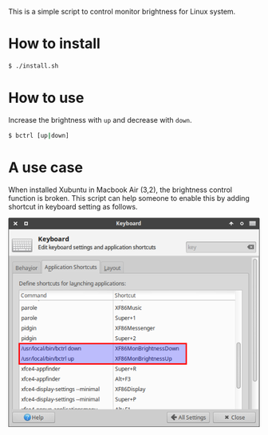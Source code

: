 This is a simple script to control monitor brightness for Linux system.

How to install
==============

```bash
$ ./install.sh
```

How to use
==========

Increase the brightness with `up` and decrease with `down`.

```bash
$ bctrl [up|down]
```

A use case
==========

When installed Xubuntu in Macbook Air (3,2), the brightness control function is
broken. This script can help someone to enable this by adding shortcut in
keyboard setting as follows.

![](img/screenshot.png)
